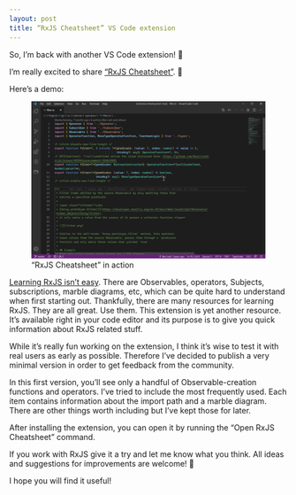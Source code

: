 ```yaml
---
layout: post
title: “RxJS Cheatsheet” VS Code extension
---
```


So, I’m back with another VS Code extension! 🚀

I’m really excited to share [“RxJS Cheatsheet”](https://marketplace.visualstudio.com/items?itemName=dzhavat.rxjs-cheatsheet). 🎉

Here’s a demo:

<figure>
  <img src="/assets/img/2020/05/18/rxjs-cheatsheet-demo.gif" alt="RxJS Cheatsheet demo">
  <figcaption>“RxJS Cheatsheet” in action</figcaption>
</figure>

[Learning RxJS isn’t easy](https://mobile.twitter.com/BenLesh/status/1260332868234022914). There are Observables, operators, Subjects, subscriptions, marble diagrams, etc, which can be quite hard to understand when first starting out. Thankfully, there are many resources for learning RxJS. They are all great. Use them. This extension is yet another resource. It’s available right in your code editor and its purpose is to give you quick information about RxJS related stuff.   

While it’s really fun working on the extension, I think it’s wise to test it with real users as early as possible. Therefore I’ve decided to publish a very minimal version in order to get feedback from the community.

In this first version, you’ll see only a handful of Observable-creation functions and operators. I’ve tried to include the most frequently used. Each item contains information about the import path and a marble diagram. There are other things worth including but I’ve kept those for later.

After installing the extension, you can open it by running the “Open RxJS Cheatsheet” command.

If you work with RxJS give it a try and let me know what you think. All ideas and suggestions for improvements are welcome! 🙂

I hope you will find it useful!